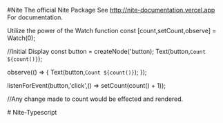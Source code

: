 #Nite
The official Nite Package
See
http://nite-documentation.vercel.app
For documentation.

Utilize the power of the Watch function
const [count,setCount,observe] = Watch(0);

//Initial Display
const button = createNode('button);
Text(button,`Count ${count()}`);

observe(() => {
    Text(button,`Count ${count()}`);
});

listenForEvent(button,'click',() => setCount(count() + 1));

//Any change made to count would be effected and rendered.

#   N i t e - T y p e s c r i p t  
 